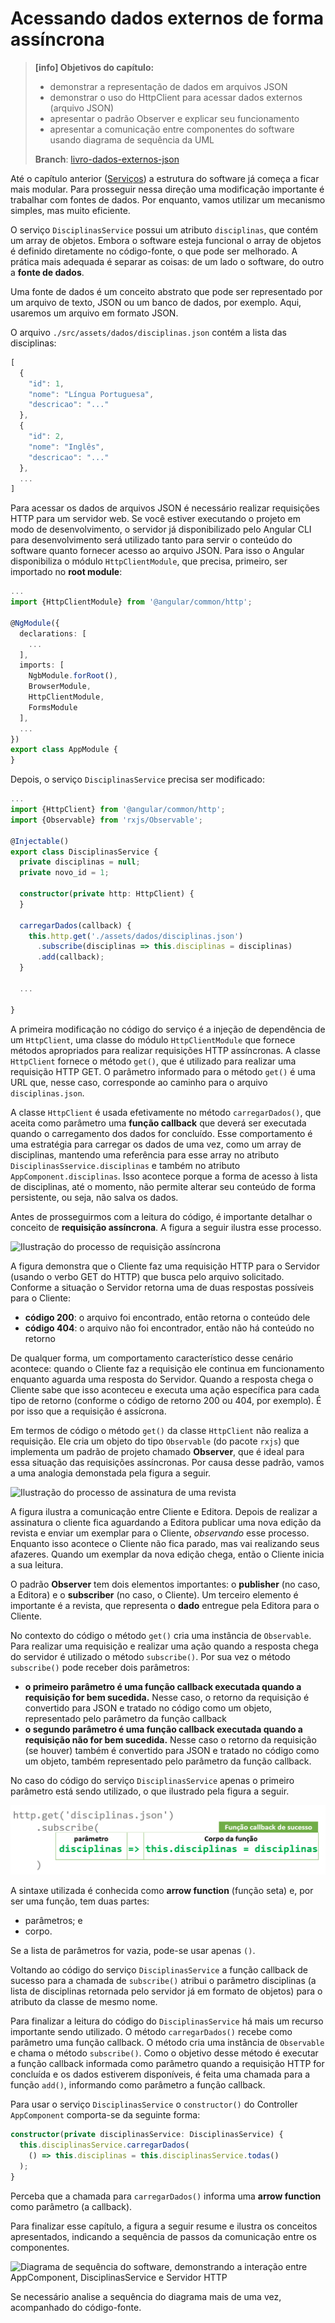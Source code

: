 # Acessando dados externos de forma assíncrona

> **\[info\] Objetivos do capítulo:**
>
> * demonstrar a representação de dados em arquivos JSON
> * demonstrar o uso do HttpClient para acessar dados externos \(arquivo JSON\)
> * apresentar o padrão Observer e explicar seu funcionamento
> * apresentar a comunicação entre componentes do software usando diagrama de sequência da UML
>
> **Branch**: [livro-dados-externos-json](https://github.com/jacksongomesbr/angular-escola/tree/livro-dados-externos-json)

Até o capítulo anterior \([Serviços](/servicos.md)\) a estrutura do software já começa a ficar mais modular. Para prosseguir nessa direção uma modificação importante é trabalhar com fontes de dados. Por enquanto, vamos utilizar um mecanismo simples, mas muito eficiente.

O serviço `DisciplinasService` possui um atributo `disciplinas`, que contém um array de objetos. Embora o software esteja funcional o array de objetos é definido diretamente no código-fonte, o que pode ser melhorado. A prática mais adequada é separar as coisas: de um lado o software, do outro a **fonte de dados**.

Uma fonte de dados é um conceito abstrato que pode ser representado por um arquivo de texto, JSON ou um banco de dados, por exemplo. Aqui, usaremos um arquivo em formato JSON.

O arquivo `./src/assets/dados/disciplinas.json` contém a lista das disciplinas:

```js
[
  {
    "id": 1,
    "nome": "Língua Portuguesa",
    "descricao": "..."
  },
  {
    "id": 2,
    "nome": "Inglês",
    "descricao": "..."
  },
  ...
]
```

Para acessar os dados de arquivos JSON é necessário realizar requisições HTTP para um servidor web. Se você estiver executando o projeto em modo de desenvolvimento, o servidor já disponibilizado pelo Angular CLI para desenvolvimento será utilizado tanto para servir o conteúdo do software quanto fornecer acesso ao arquivo JSON. Para isso o Angular disponibiliza o módulo `HttpClientModule`, que precisa, primeiro, ser importado no **root module**:

```typescript
...
import {HttpClientModule} from '@angular/common/http';

@NgModule({
  declarations: [
    ...
  ],
  imports: [
    NgbModule.forRoot(),
    BrowserModule,
    HttpClientModule,
    FormsModule
  ],
  ...
})
export class AppModule {
}
```

Depois, o serviço `DisciplinasService` precisa ser modificado:

```typescript
...
import {HttpClient} from '@angular/common/http';
import {Observable} from 'rxjs/Observable';

@Injectable()
export class DisciplinasService {
  private disciplinas = null;
  private novo_id = 1;

  constructor(private http: HttpClient) {
  }

  carregarDados(callback) {
    this.http.get('./assets/dados/disciplinas.json')
      .subscribe(disciplinas => this.disciplinas = disciplinas)
      .add(callback);
  }

  ...

}
```

A primeira modificação no código do serviço é a injeção de dependência de um `HttpClient`, uma classe do módulo `HttpClientModule` que fornece métodos apropriados para realizar requisições HTTP assíncronas. A classe `HttpClient` fornece o método `get()`, que é utilizado para realizar uma requisição HTTP GET. O parâmetro informado para o método `get()` é uma URL que, nesse caso, corresponde ao caminho para o arquivo `disciplinas.json`.

A classe `HttpClient` é usada efetivamente no método `carregarDados()`, que aceita como parâmetro uma **função callback** que deverá ser executada quando o carregamento dos dados for concluído. Esse comportamento é uma estratégia para carregar os dados de uma vez, como um array de disciplinas, mantendo uma referência para esse array no atributo `DisciplinasSservice.disciplinas` e também no atributo `AppComponent.disciplinas`. Isso acontece porque a forma de acesso à lista de disciplinas, até o momento, não permite alterar seu conteúdo de forma persistente, ou seja, não salva os dados.

Antes de prosseguirmos com a leitura do código, é importante detalhar o conceito de **requisição assíncrona**. A figura a seguir ilustra esse processo.

![Ilustração do processo de requisição assíncrona](https://www.planttext.com/plantuml/img/VP0z3i8m38NtdC8Z35GLwiI0g13Y07HaiHeFGQaDJjg1wt0BLYw6GVmAYSZAak-zb-T5ogYvxw9ponY8Cy5a3XlI8NZH6QnN3VYGsh2FWJ4LkoJidi_VQ6DgX2Wjnd141G6bjjSaiELV3umPQZtqOH0WReMpeXSOJSjoxC3EPyZZQpEuSNGv6sY33_cFDyL4BtE-dBuJghBwav2eUwSuOk-Aee3Qj5R4atMoQu-AztvPb0MCS6vXhEtn2W00)

A figura demonstra que o Cliente faz uma requisição HTTP para o Servidor \(usando o verbo GET do HTTP\) que busca pelo arquivo solicitado. Conforme a situação o Servidor retorna uma de duas respostas possíveis para o Cliente:

* **código 200**: o arquivo foi encontrado, então retorna o conteúdo dele
* **código 404**: o arquivo não foi encontrador, então não há conteúdo no retorno

De qualquer forma, um comportamento característico desse cenário acontece: quando o Cliente faz a requisição ele continua em funcionamento enquanto aguarda uma resposta do Servidor. Quando a resposta chega o Cliente sabe que isso aconteceu e executa uma ação específica para cada tipo de retorno \(conforme o código de retorno 200 ou 404, por exemplo\). É por isso que a requisição é assícrona.

Em termos de código o método `get()` da classe `HttpClient` não realiza a requisição. Ele cria um objeto do tipo `Observable` \(do pacote `rxjs`\) que implementa um padrão de projeto chamado **Observer**, que é ideal para essa situação das requisições assíncronas. Por causa desse padrão, vamos a uma analogia demonstada pela figura a seguir.

![Ilustração do processo de assinatura de uma revista](https://www.planttext.com/plantuml/img/TP313OCm34NlcS8Bm02ega28Mm_j26wILfOWGKx2GZrKwXeiLWjeeHAzsk_PNxyC4JcchbMgRicwQ24xGcCeUiO2Bico1mo1738Wi1r83BK0FspD98n6Wo6AP3pe-UAMNfuKK4qtOvAnzkv6t8cOGtLFoCQ2ymE2DJG-nuTNUIwRo1Wyz2W6Gf-kBMcSrY1ywbOSp3SeYBaRzZpx_FjeO-w6Rjn0-5_vD7Z8LkKqlZQzgT8w8ss_0G00)

A figura ilustra a comunicação entre Cliente e Editora. Depois de realizar a assinatura o cliente fica aguardando a Editora publicar uma nova edição da revista e enviar um exemplar para o Cliente, _observando_ esse processo. Enquanto isso acontece o Cliente não fica parado, mas vai realizando seus afazeres. Quando um exemplar da nova edição chega, então o Cliente inicia a sua leitura.

O padrão **Observer** tem dois elementos importantes: o **publisher** \(no caso, a Editora\) e o **subscriber** \(no caso, o Cliente\). Um terceiro elemento é importante é a revista, que representa o **dado** entregue pela Editora para o Cliente.

No contexto do código o método `get()` cria uma instância de `Observable`. Para realizar uma requisição e realizar uma ação quando a resposta chega do servidor é utilizado o método `subscribe()`. Por sua vez o método `subscribe()` pode receber dois parâmetros:

* **o primeiro parâmetro é uma função callback executada quando a requisição for bem sucedida.** Nesse caso, o retorno da requisição é convertido para JSON e tratado no código como um objeto, representado pelo parâmetro da função callback
* **o segundo parâmetro é uma função callback executada quando a requisição não for bem sucedida.** Nesse caso o retorno da requisição \(se houver\) também é convertido para JSON e tratado no código como um objeto, também representado pelo parâmetro da função callback.

No caso do código do serviço `DisciplinasService` apenas o primeiro parâmetro está sendo utilizado, o que ilustrado pela figura a seguir.

![Ilustração da composição de uma função callback para o método subscribe\(\)](/assets/httpclient-observer-subscribe-callback.png)

A sintaxe utilizada é conhecida como **arrow function** \(função seta\) e, por ser uma função, tem duas partes:

* parâmetros; e 
* corpo.

Se a lista de parâmetros for vazia, pode-se usar apenas `()`.

Voltando ao código do serviço `DisciplinasService` a função callback de sucesso para a chamada de `subscribe()` atribui o parâmetro disciplinas \(a lista de disciplinas retornada pelo servidor já em formato de objetos\) para o atributo da classe de mesmo nome.

Para finalizar a leitura do código do `DisciplinasService` há mais um recurso importante sendo utilizado. O método `carregarDados()` recebe como parâmetro uma função callback. O método cria uma instância de `Observable` e chama o método `subscribe()`. Como o objetivo desse método é executar a função callback informada como parâmetro quando a requisição HTTP for concluída e os dados estiverem disponíveis, é feita uma chamada para a função `add()`, informando como parâmetro a função callback.

Para usar o serviço `DisciplinasService` o `constructor()` do Controller `AppComponent` comporta-se da seguinte forma:

```typescript
constructor(private disciplinasService: DisciplinasService) {
  this.disciplinasService.carregarDados(
    () => this.disciplinas = this.disciplinasService.todas()
  );
}
```

Perceba que a chamada para `carregarDados()` informa uma **arrow function** como parâmetro \(a callback\).

Para finalizar esse capítulo, a figura a seguir resume e ilustra os conceitos apresentados, indicando a sequência de passos da comunicação entre os componentes.

![Diagrama de sequência do software, demonstrando a interação entre AppComponent, DisciplinasService e Servidor HTTP](https://www.planttext.com/plantuml/img/bLFDJW913BxFK_G6c-Wy05424QD74pcIcB9Jbz5bkdQw9BwEZ-6L5tCMGLX-8jncfkttVVtQ6KH5qNfUcc5LtV6yua11uReF8nzpNvK-O7mcMVYSUf2Z21Ke8tGSkpcMvHJpzymSvfv2cAbMas0Bqcx7RUFsBNBeP2aIwsdCnKzf2vzUqRb_wLP7n_BoE1u_zU3XVWpx3CPQ2yEYHd48GieI61n3N9T2KvfoJ0lhf1iSb9RVRWM1yb7x1HzIdk_DJYdSza5dFjhMssw62Qm4uekPDdFvjMRLov-1gP4CC6aKptA1ZWrQDpj9qioZ1Nyr2HNAycjEAia4sbkLx62zTkyNjhuMQfKTnet8abxtDBOLjCquPzatyCUDQ-iVYk3dpJQpRyo0Wal_wWS0)

Se necessário analise a sequência do diagrama mais de uma vez, acompanhado do código-fonte.

